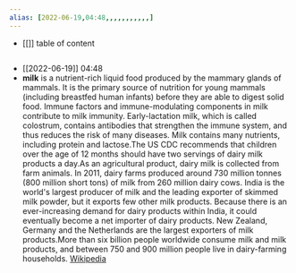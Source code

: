 ```yaml
---
alias: [2022-06-19,04:48,,,,,,,,,,,]
---
```

- [[]]
table of content
```toc
```

- [[2022-06-19]] 04:48
- **milk** is a nutrient-rich liquid food produced by the mammary glands of mammals. It is the primary source of nutrition for young mammals (including breastfed human infants) before they are able to digest solid food. Immune factors and immune-modulating components in milk contribute to milk immunity. Early-lactation milk, which is called colostrum, contains antibodies that strengthen the immune system, and thus reduces the risk of many diseases. Milk contains many nutrients, including protein and lactose.The US CDC recommends that children over the age of 12 months should have two servings of dairy milk products a day.As an agricultural product, dairy milk is collected from farm animals. In 2011, dairy farms produced around 730 million tonnes (800 million short tons) of milk from 260 million dairy cows. India is the world's largest producer of milk and the leading exporter of skimmed milk powder, but it exports few other milk products. Because there is an ever-increasing demand for dairy products within India, it could eventually become a net importer of dairy products. New Zealand, Germany and the Netherlands are the largest exporters of milk products.More than six billion people worldwide consume milk and milk products, and between 750 and 900 million people live in dairy-farming households.
[Wikipedia](https://en.wikipedia.org/wiki/Milk)
